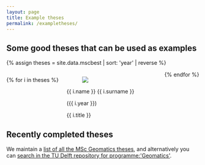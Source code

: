 ```yaml
---
layout: page
title: Example theses
permalink: /exampletheses/
---
```




## Some good theses that can be used as examples

{% assign theses = site.data.mscbest | sort: 'year' | reverse %}

<div class="columns is-multiline is-mobile">
  
{% for i in theses %}
  
  <div class="column is-one-third">
    <div class="card">
      <a href="{{ i.link }}">
      <div class="card-image">
        <figure class="image">
          <img src="img/{{ i.image }}">
        </figure>
      </div>
      </a>
      <div class="card-content">
          <div class="media-content">
            <p class="title is-4">{{ i.name }} {{ i.surname }}</p>
            <p class="subtitle is-6">({{ i.year }})</p>
          </div>
          <div class="content">
            {{ i.title }}
          </div>
      </div>
    </div>
  </div>
{% endfor %}
</div>


## Recently completed theses

We maintain a [list of all the MSc Geomatics theses](https://www.tudelft.nl/onderwijs/opleidingen/masters/gm/msc-geomatics/programme/graduation-project/student-graduation-work/), and alternatively you can [search in the TU Delft repository for programme:'Geomatics'](http://repository.tudelft.nl/islandora/search/mods_note_programme_s%3A%22Geomatics%22?collection=education&sort=mods_originInfo_dateSort_dt%20desc).
  
